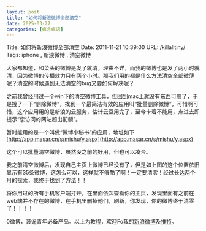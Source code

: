 ```yaml
---
layout: post
title: "如何将新浪微博全部清空"
date: 2025-03-27
categories: [疯言疯语]
---
```


Title: 如何将新浪微博全部清空
Date: 2011-11-21 10:39:00
URL: /killalltiny/
Tags: iphone , 新浪微博 , 清空微博

大家都知道，和菜头的微博是发了就清，理由不详，而我的微博也是发了两小时就清，因为微博的传播效力只有两个小时。那我们用的都是什么方法清空全部微薄呢？清空的时候遇到无法清空的bug又要如何解决呢？

之前我曾经用过一个win下的清空微博工具，但回到mac上就没有东西可用了，于是搜了一下“删除微博”，找到一个最简洁有效的应用叫“批量删除微博”，可惜啊可惜，这个应用用的是新浪的云服务，估计云豆用完了，至今卡着不能用，点进去即提示“您访问的网站超出配额”。

暂时能用的是一个叫做“微博小秘书”的应用，地址如下[http://app.masar.cn/s/mishu/y.aspx](http://app.masar.cn/s/mishu/y.aspx)

这个可以批量清空微博，虽然没之前的好用，但也可以凑合。

我之前清空微博后，发现自己主页上微博已经没有了，但是如上图的这个位置依旧显示有35条微博，这怎么可以，这样就不够酷了啊！一定要清零！经过长达两个月的探索，我终于找到了方法！！

将你用过的所有手机客户端打开，在里面依次查看你的主页，发现里面有之前在web端并不存在的微博，在手机里删掉他们，刷新，你发现，你的微博终于清零了！！！！

0微博，装逼青年必备产品。以上为教程，欢迎Fo我的[新浪微博](http://weibo.com/163weili/)及[推特](https://twitter.com/wallyvay/)。